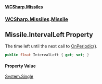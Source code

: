#### [WCSharp\.Missiles](README.md 'README')
### [WCSharp\.Missiles](WCSharp.Missiles.md 'WCSharp\.Missiles').[Missile](WCSharp.Missiles.Missile.md 'WCSharp\.Missiles\.Missile')

## Missile\.IntervalLeft Property

The time left until the next call to [OnPeriodic\(\)](WCSharp.Missiles.Missile.OnPeriodic().md 'WCSharp\.Missiles\.Missile\.OnPeriodic\(\)')\.

```csharp
public float IntervalLeft { get; set; }
```

#### Property Value
[System\.Single](https://learn.microsoft.com/en-us/dotnet/api/system.single 'System\.Single')